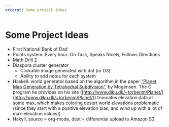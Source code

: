 ```yaml
---
excerpt: Some project ideas
---
```


Some Project Ideas
=================

* First National Bank of Dad
* Points system: Every hour: On Task, Speaks Nicely, Follows Directions
* Math Drill 2
* Diaspora cluster generator
    * Clickable image generated with dot (or D3)
    * Ability to add notes for each system
* Haskell: world generator based on the algorithm in the paper
    ["Planet Map Generation by Tetrahedral Subdivision"](http://ifro.ku.dk/english/staff/?pure=files%2F17117759%2FplanetPSI.pdf),
    by Mogensen.  The C program he provides on his site
    ([http://www.diku.dk/~torbenm/Planet/](http://www.diku.dk/~torbenm/Planet/)) truncates elevation data at some max,
    which makes coloring desert world elevations problematic (since they start with a positive elevation bias, and wind
    up with a lot of max-elevation values))
* Hakyll, source = org-mode, dest = differential upload to Amazon S3.
